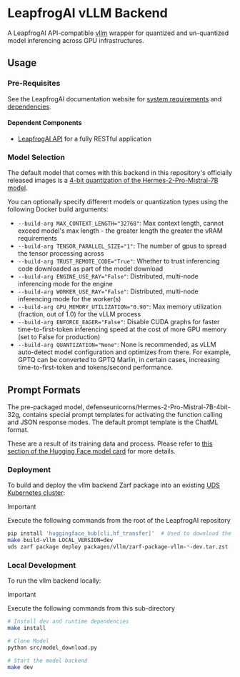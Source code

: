 # LeapfrogAI vLLM Backend

A LeapfrogAI API-compatible [vllm](https://github.com/vllm-project/vllm) wrapper for quantized and un-quantized model inferencing across GPU infrastructures.

## Usage

### Pre-Requisites

See the LeapfrogAI documentation website for [system requirements](https://docs.leapfrog.ai/docs/local-deploy-guide/requirements/) and [dependencies](https://docs.leapfrog.ai/docs/local-deploy-guide/dependencies/).

#### Dependent Components

- [LeapfrogAI API](../api/README.md) for a fully RESTful application

### Model Selection

The default model that comes with this backend in this repository's officially released images is a [4-bit quantization of the Hermes-2-Pro-Mistral-7B model](https://huggingface.co/defenseunicorns/Hermes-2-Pro-Mistral-7B-4bit-32g).

You can optionally specify different models or quantization types using the following Docker build arguments:

- `--build-arg MAX_CONTEXT_LENGTH="32768"`: Max context length, cannot exceed model's max length - the greater length the greater the vRAM requirements
- `--build-arg TENSOR_PARALLEL_SIZE="1"`: The number of gpus to spread the tensor processing across
- `--build-arg TRUST_REMOTE_CODE="True"`: Whether to trust inferencing code downloaded as part of the model download
- `--build-arg ENGINE_USE_RAY="False"`: Distributed, multi-node inferencing mode for the engine
- `--build-arg WORKER_USE_RAY="False"`: Distributed, multi-node inferencing mode for the worker(s)
- `--build-arg GPU_MEMORY_UTILIZATION="0.90"`: Max memory utilization (fraction, out of 1.0) for the vLLM process
- `--build-arg ENFORCE_EAGER="False"`: Disable CUDA graphs for faster time-to-first-token inferencing speed at the cost of more GPU memory (set to False for production)
- `--build-arg QUANTIZATION="None"`: None is recommended, as vLLM auto-detect model configuration and optimizes from there. For example, GPTQ can be converted to GPTQ Marlin, in certain cases, increasing time-to-first-token and tokens/second performance.

## Prompt Formats

The pre-packaged model, defenseunicorns/Hermes-2-Pro-Mistral-7B-4bit-32g, contains special prompt templates for activating the function calling and JSON response modes. The default prompt template is the ChatML format.

These are a result of its training data and process. Please refer to [this section of the Hugging Face model card](https://huggingface.co/defenseunicorns/Hermes-2-Pro-Mistral-7B-4bit-32g#prompt-format-for-function-calling) for more details.

### Deployment

To build and deploy the vllm backend Zarf package into an existing [UDS Kubernetes cluster](../k3d-gpu/README.md):

> [!IMPORTANT]
> Execute the following commands from the root of the LeapfrogAI repository

```bash
pip install 'huggingface_hub[cli,hf_transfer]'  # Used to download the model weights from huggingface
make build-vllm LOCAL_VERSION=dev
uds zarf package deploy packages/vllm/zarf-package-vllm-*-dev.tar.zst --confirm
```

### Local Development

To run the vllm backend locally:

> [!IMPORTANT]
> Execute the following commands from this sub-directory

```bash
# Install dev and runtime dependencies
make install

# Clone Model
python src/model_download.py

# Start the model backend
make dev
```
